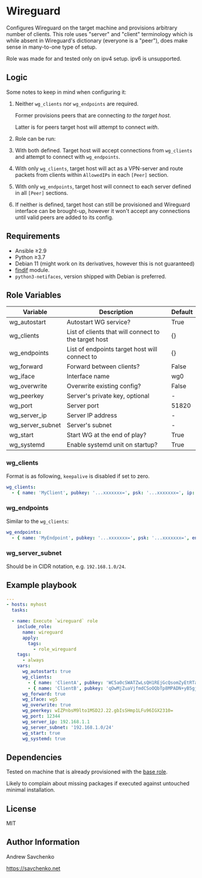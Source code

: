 # Wireguard
Configures Wireguard on the target machine and provisions arbitrary number of clients. This role uses "server" and "client" terminology which is while absent in Wireguard's dictionary (everyone is a "peer"), does make sense in many-to-one type of setup.

Role was made for and tested only on ipv4 setup. ipv6 is unsupported.

## Logic

Some notes to keep in mind when configuring it:

1. Neither `wg_clients` nor `wg_endpoints` are required.

   Former provisions peers that are connecting _to the target host_.

   Latter is for peers target host will attempt to connect _with_.

1. Role can be run:

  1. With both defined. Target host will accept connections from `wg_clients` and attempt to connect with `wg_endpoints`.

  1. With only `wg_clients`, target host will act as a VPN-server and route packets from clients within `AllowedIPs` in each `[Peer]` section.

  1. With only `wg_endpoints`, target host will connect to each server defined in all `[Peer]` sections.

  1. If neither is defined, target host can still be provisioned and Wireguard interface can be brought-up, however it won't accept any connections until valid peers are added to its config.

## Requirements

- Ansible ≥2.9
- Python ≥3.7
- Debian 11 (might work on its derivatives, however this is not guaranteed)
- [findif](https://github.com/savchenko/ansible-findif) module.
- `python3-netifaces`, version shipped with Debian is preferred.


## Role Variables
| Variable         | Description                                          | Default |
|------------------|------------------------------------------------------|---------|
| wg_autostart     | Autostart WG service?                                | True    |
| wg_clients       | List of clients that will connect to the target host | {}      |
| wg_endpoints     | List of endpoints target host will connect to        | {}      |
| wg_forward       | Forward between clients?                             | False   |
| wg_iface         | Interface name                                       | wg0     |
| wg_overwrite     | Overwrite existing config?                           | False   |
| wg_peerkey       | Server's private key, optional                       | -       |
| wg_port          | Server port                                          | 51820   |
| wg_server_ip     | Server IP address                                    | -       |
| wg_server_subnet | Server's subnet                                      | -       |
| wg_start         | Start WG at the end of play?                         | True    |
| wg_systemd       | Enable systemd unit on startup?                      | True    |


### wg_clients
Format is as following, `keepalive` is disabled if set to zero.
```yaml
wg_clients:
  - { name: 'MyClient', pubkey: '...xxxxxxx=', psk: '...xxxxxxx=', ip: '1.1.1.1', keepalive: '25' }
```


### wg_endpoints
Similar to the `wg_clients`:
```yaml
wg_endpoints:
  - { name: 'MyEndpoint', pubkey: '...xxxxxxx=', psk: '...xxxxxxx=', endpoint: '10.0.0.1:1234', keepalive: '25', allowedips: '10.0.0.0/24' }
```


### wg_server_subnet
Should be in CIDR notation, e.g. `192.168.1.0/24`.


## Example playbook
```yaml
---
- hosts: myhost
  tasks:

  - name: Execute `wireguard` role
    include_role:
      name: wireguard
      apply:
        tags:
          - role_wireguard
    tags:
      - always
    vars:
      wg_autostart: true
      wg_clients:
        - { name: 'ClientA', pubkey: 'WC5a0cSWATZwLsQH1REjGcQsomZyEtRTaAqyRK20emY=', psk: 'yKsg+u7zY9N5rjgR3YE6cSu90aFBpxEPA3uKzK9vJc0=', ip: '192.168.1.20', keepalive: '0' }
        - { name: 'ClientB', pubkey: 'qOwMjZuaVjfmdCSoOQbTp8MPADN+yB5gjRAmddA7jUM=', psk: 'Fo1UMMLxbyPiYwrJ/vE7tqPa66gblskjIc5xyQPsXgg=', ip: '192.168.1.30', keepalive: '33' }
      wg_forward: true
      wg_iface: wg5
      wg_overwrite: true
      wg_peerkey: wIZPnbsM9lto1MSD2J.22.gbIsSHmp1LFu96IGX2310=
      wg_port: 12344
      wg_server_ip: 192.168.1.1
      wg_server_subnet: '192.168.1.0/24'
      wg_start: true
      wg_systemd: true
```


## Dependencies
Tested on machine that is already provisioned with the [base role](https://github.com/savchenko/debian/blob/bullseye/roles/base/README.md).

Likely to complain about missing packages if executed against untouched minimal installation.


## License
MIT


## Author Information
Andrew Savchenko

https://savchenko.net
